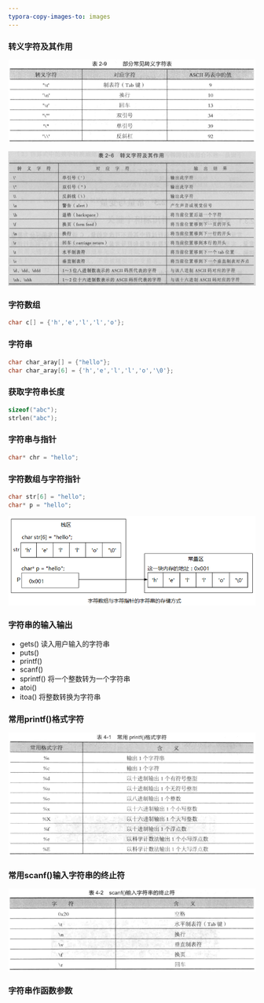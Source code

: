 ```yaml
---
typora-copy-images-to: images
---
```


### 转义字符及其作用

![1499575197489](images/1499575197489.png)

![1499574320749](images/1499574320749.png)

### 字符数组

```c
char c[] = {'h','e','l','l','o'};
```

### 字符串

```c
char char_aray[] = {"hello"};
char char_aray[6] = {'h','e','l','l','o','\0'};
```

### 获取字符串长度

```c
sizeof("abc");
strlen("abc");
```

### 字符串与指针

```c
char* chr = "hello";
```

### 字符数组与字符指针

```c
char str[6] = "hello";
char* p = "hello";
```

![1499529425079](images/1499529425079.png)

### 字符串的输入输出

- gets() 读入用户输入的字符串
- puts()
- printf()
- scanf()
- sprintf() 将一个整数转为一个字符串
- atoi()
- itoa() 将整数转换为字符串

### 常用printf()格式字符

![1499575313349](images/1499575313349.png)

### 常用scanf()输入字符串的终止符

![1499575414445](images/1499575414445.png)

### 字符串作函数参数